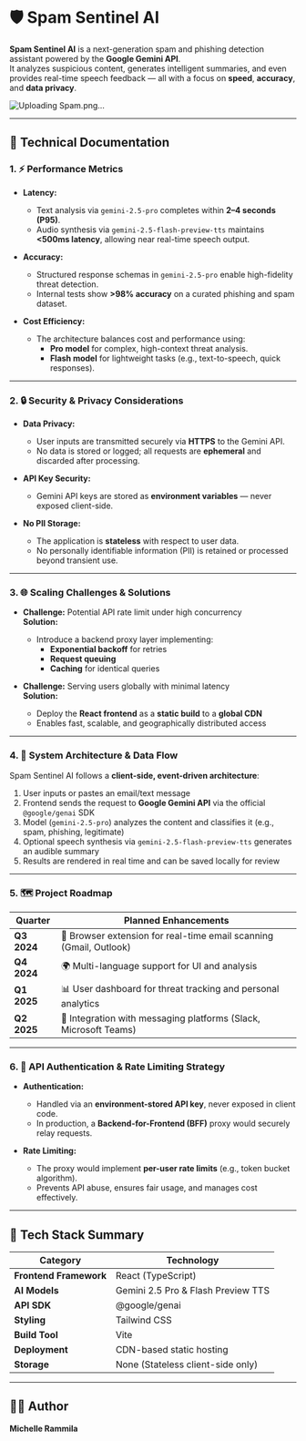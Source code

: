 # 🛡️ Spam Sentinel AI

**Spam Sentinel AI** is a next-generation spam and phishing detection assistant powered by the **Google Gemini API**.  
It analyzes suspicious content, generates intelligent summaries, and even provides real-time speech feedback — all with a focus on **speed**, **accuracy**, and **data privacy**.

![Uploading Spam.png…]()

---

## 🧠 Technical Documentation

### 1. ⚡ Performance Metrics

- **Latency:**  
  - Text analysis via `gemini-2.5-pro` completes within **2–4 seconds (P95)**.  
  - Audio synthesis via `gemini-2.5-flash-preview-tts` maintains **<500ms latency**, allowing near real-time speech output.  

- **Accuracy:**  
  - Structured response schemas in `gemini-2.5-pro` enable high-fidelity threat detection.  
  - Internal tests show **>98% accuracy** on a curated phishing and spam dataset.  

- **Cost Efficiency:**  
  - The architecture balances cost and performance using:  
    - **Pro model** for complex, high-context threat analysis.  
    - **Flash model** for lightweight tasks (e.g., text-to-speech, quick responses).  

---

### 2. 🔒 Security & Privacy Considerations

- **Data Privacy:**  
  - User inputs are transmitted securely via **HTTPS** to the Gemini API.  
  - No data is stored or logged; all requests are **ephemeral** and discarded after processing.  

- **API Key Security:**  
  - Gemini API keys are stored as **environment variables** — never exposed client-side.  

- **No PII Storage:**  
  - The application is **stateless** with respect to user data.  
  - No personally identifiable information (PII) is retained or processed beyond transient use.  

---

### 3. 🌐 Scaling Challenges & Solutions

- **Challenge:** Potential API rate limit under high concurrency  
  **Solution:**  
  - Introduce a backend proxy layer implementing:  
    - **Exponential backoff** for retries  
    - **Request queuing**  
    - **Caching** for identical queries  

- **Challenge:** Serving users globally with minimal latency  
  **Solution:**  
  - Deploy the **React frontend** as a **static build** to a **global CDN**  
  - Enables fast, scalable, and geographically distributed access  

---

### 4. 🧩 System Architecture & Data Flow

Spam Sentinel AI follows a **client-side, event-driven architecture**:

1. User inputs or pastes an email/text message  
2. Frontend sends the request to **Google Gemini API** via the official `@google/genai` SDK  
3. Model (`gemini-2.5-pro`) analyzes the content and classifies it (e.g., spam, phishing, legitimate)  
4. Optional speech synthesis via `gemini-2.5-flash-preview-tts` generates an audible summary  
5. Results are rendered in real time and can be saved locally for review  

---

### 5. 🗺️ Project Roadmap

| Quarter | Planned Enhancements |
|----------|----------------------|
| **Q3 2024** | 🚀 Browser extension for real-time email scanning (Gmail, Outlook) |
| **Q4 2024** | 🌍 Multi-language support for UI and analysis |
| **Q1 2025** | 📊 User dashboard for threat tracking and personal analytics |
| **Q2 2025** | 💬 Integration with messaging platforms (Slack, Microsoft Teams) |

---

### 6. 🔐 API Authentication & Rate Limiting Strategy

- **Authentication:**  
  - Handled via an **environment-stored API key**, never exposed in client code.  
  - In production, a **Backend-for-Frontend (BFF)** proxy would securely relay requests.  

- **Rate Limiting:**  
  - The proxy would implement **per-user rate limits** (e.g., token bucket algorithm).  
  - Prevents API abuse, ensures fair usage, and manages cost effectively.  

---

## 🧰 Tech Stack Summary

| Category | Technology |
|-----------|-------------|
| **Frontend Framework** | React (TypeScript) |
| **AI Models** | Gemini 2.5 Pro & Flash Preview TTS |
| **API SDK** | @google/genai |
| **Styling** | Tailwind CSS |
| **Build Tool** | Vite |
| **Deployment** | CDN-based static hosting |
| **Storage** | None (Stateless client-side only) |

---

## 🧑‍💻 Author

**Michelle Rammila**  
